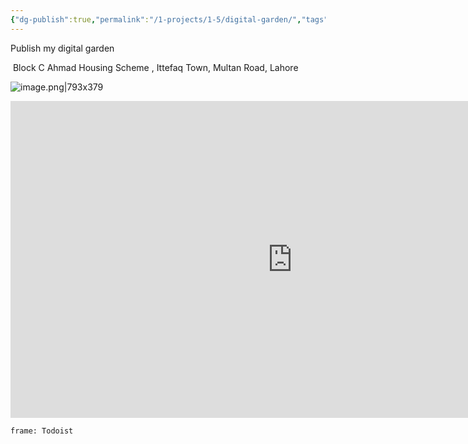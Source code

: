 ```yaml
---
{"dg-publish":true,"permalink":"/1-projects/1-5/digital-garden/","tags":["gardenEntry"],"created":"2025-03-14T10:47:52.721+05:00","updated":"2025-03-14T21:57:07.478+05:00"}
---
```


Publish my digital garden

 Block C Ahmad Housing Scheme , Ittefaq Town, Multan Road, Lahore

![image.png|793x379](/img/user/1.%20Projects/1.5/Z99%20Attachments/image.png)


<iframe width="901" height="507" src="https://www.youtube-nocookie.com/embed/eULVrTjT11w" title="How to Publish Obsidian Notes Online For Free(Obsidian Publish Alternative)" frameborder="0" allow="accelerometer; autoplay; clipboard-write; encrypted-media; gyroscope; picture-in-picture; web-share" referrerpolicy="strict-origin-when-cross-origin" allowfullscreen></iframe>



```custom-frames
frame: Todoist
```
````

